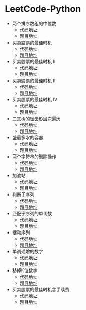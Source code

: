 # LeetCode-Python
* 两个排序数组的中位数  
  * [代码地址](https://github.com/zhangsiqi951016/LeetCode-Python/blob/master/median-of-two-sorted-arrays/main.py)
  * [题目地址](https://leetcode-cn.com/problems/median-of-two-sorted-arrays/description/)
* 买卖股票的最佳时机
  * [代码地址](https://github.com/zhangsiqi951016/LeetCode-Python/blob/master/best-time-to-buy-and-sell-stock/main.py)
  * [题目地址](https://leetcode-cn.com/problems/best-time-to-buy-and-sell-stock/description/)
* 买卖股票的最佳时机 II
  * [代码地址](https://github.com/zhangsiqi951016/LeetCode-Python/blob/master/best-time-to-buy-and-sell-stock-ii/main.py)
  * [题目地址](https://leetcode-cn.com/problems/best-time-to-buy-and-sell-stock-ii/description/)
* 买卖股票的最佳时机 III  
  * [代码地址](https://github.com/zhangsiqi951016/LeetCode-Python/blob/master/best-time-to-buy-and-sell-stock-iii/main.py)
  * [题目地址](https://leetcode-cn.com/problems/best-time-to-buy-and-sell-stock-iii/description/)
* 买卖股票的最佳时机 IV  
  * [代码地址](https://github.com/zhangsiqi951016/LeetCode-Python/blob/master/best-time-to-buy-and-sell-stock-iv/main.py)
  * [题目地址](https://leetcode-cn.com/problems/best-time-to-buy-and-sell-stock-iv/description/)
* 二叉树的锯齿形层次遍历  
  * [代码地址](https://github.com/zhangsiqi951016/LeetCode-Python/blob/master/binary-tree-zigzag-level-order-traversal/main.py)
  * [题目地址](https://leetcode-cn.com/problems/binary-tree-zigzag-level-order-traversal/description/)
* 盛最多水的容器  
  * [代码地址](https://github.com/zhangsiqi951016/LeetCode-Python/blob/master/container-with-most-water/main.py)
  * [题目地址](https://leetcode-cn.com/problems/container-with-most-water/description/)
* 两个字符串的删除操作  
  * [代码地址](https://github.com/zhangsiqi951016/LeetCode-Python/blob/master/delete-operation-for-two-strings/main.py)
  * [题目地址](https://leetcode-cn.com/problems/delete-operation-for-two-strings/description/)
* 加油站
  * [代码地址](https://github.com/zhangsiqi951016/LeetCode-Python/blob/master/gas-station/main.py)
  * [题目地址](https://leetcode-cn.com/problems/gas-station/description/)
* 判断子序列 
  * [代码地址](https://github.com/zhangsiqi951016/LeetCode-Python/blob/master/is-subsequence/main.py)
  * [题目地址](https://leetcode-cn.com/problems/is-subsequence/description/)
* 匹配子序列的单词数  
  * [代码地址](https://github.com/zhangsiqi951016/LeetCode-Python/blob/master/number-of-matching-subsequences/main.py)
  * [题目地址](https://leetcode-cn.com/problems/number-of-matching-subsequences/description/)
* 摆动序列
  * [代码地址](https://github.com/zhangsiqi951016/LeetCode-Python/blob/master/wiggle-subsequence/main.py)
  * [题目地址](https://leetcode-cn.com/problems/wiggle-subsequence/description/)
* 单调递增的数字  
  * [代码地址](https://github.com/zhangsiqi951016/LeetCode-Python/blob/master/monotone-increasing-digits/main.py)
  * [题目地址](https://leetcode-cn.com/problems/monotone-increasing-digits/description/)
* 移掉K位数字  
  * [代码地址](https://github.com/zhangsiqi951016/LeetCode-Python/blob/master/remove-k-digits/main.py)
  * [题目地址](https://leetcode-cn.com/problems/remove-k-digits/description/)
* 买卖股票的最佳时机含手续费  
  * [代码地址](https://github.com/zhangsiqi951016/LeetCode-Python/blob/master/best-time-to-buy-and-sell-stock-with-transaction-fee/main.py)
  * [题目地址](https://leetcode-cn.com/problems/best-time-to-buy-and-sell-stock-with-transaction-fee/description/)
